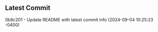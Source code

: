
## Latest Commit
0b8c201 - Update README with latest commit info (2024-09-04 10:25:23 -0400) <Yunxi-Zhou>
